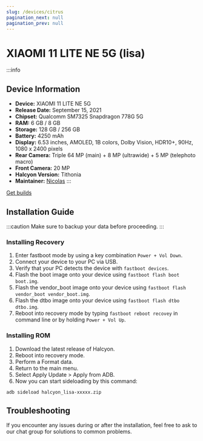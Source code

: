 ```yaml
---
slug: /devices/citrus
pagination_next: null
pagination_prev: null
---
```


# XIAOMI 11 LITE NE 5G (lisa)
:::info
## Device Information

- **Device:** XIAOMI 11 LITE NE 5G
- **Release Date:** September 15, 2021
- **Chipset:** 	Qualcomm SM7325 Snapdragon 778G 5G
- **RAM:** 6 GB / 8 GB
- **Storage:** 128 GB / 256 GB
- **Battery:** 4250 mAh
- **Display:** 6.53 inches, AMOLED, 1B colors, Dolby Vision, HDR10+, 90Hz, 1080 x 2400 pixels
- **Rear Camera:** Triple 64 MP (main) + 8 MP (ultrawide) + 5 MP (telephoto macro)
- **Front Camera:** 20 MP
- **Halcyon Version:** Tithonia
- **Maintainer:** [Nicolas](https://github.com/Amit152505)
:::

<a href="https://www.pling.com/p/2058150/" class="button button--primary">Get builds</a>

## Installation Guide
:::caution
Make sure to backup your data before proceeding.
:::

### Installing Recovery
1. Enter fastboot mode by using a key combination `Power + Vol Down`.
2. Connect your device to your PC via USB.
4. Verify that your PC detects the device with `fastboot devices`.
5. Flash the boot image onto your device using `fastboot flash boot boot.img`.
6. Flash the vendor_boot image onto your device using `fastboot flash vendor_boot vendor_boot.img`.
7. Flash the dtbo image onto your device using `fastboot flash dtbo dtbo.img`.
8. Reboot into recovery mode by typing `fastboot reboot recovey` in command line or by holding `Power + Vol Up`.

### Installing ROM
1. Download the latest release of Halcyon.
2. Reboot into recovery mode.
3. Perform a Format data.
4. Return to the main menu.
5. Select Apply Update > Apply from ADB.
6. Now you can start sideloading by this command:
```
adb sideload halcyon_lisa-xxxxx.zip
```

## Troubleshooting

If you encounter any issues during or after the installation, feel free to ask to our chat group for solutions to common problems.
